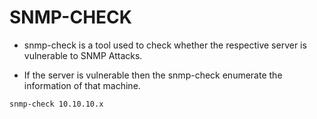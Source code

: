 # SNMP-CHECK

-  snmp-check is a tool used to check whether the respective server is vulnerable to SNMP Attacks.

-  If the server is vulnerable then the snmp-check enumerate the information of that machine.

`snmp-check 10.10.10.x`

